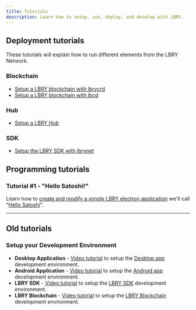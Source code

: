```yaml
---
title: Tutorials
description: Learn how to setup, use, deploy, and develop with LBRY.
---
```


## Deployment tutorials

These tutorials will explain how to run different elements from the LBRY Network.

### Blockchain

- [Setup a LBRY blockchain with lbrycrd](/tutorials/setup-blockchain-lbrycrd)
- [Setup a LBRY blockchain with lbcd](/tutorials/setup-blockchain-lbcd)

### Hub

- [Setup a LBRY Hub](/tutorials/setup-hub)

### SDK

- [Setup the LBRY SDK with lbrynet](/tutorials/setup-sdk-lbrynet)

## Programming tutorials

### Tutorial #1 - "Hello Satoshi!"

Learn how to [create and modify a simple LBRY electron application](/tutorial-hellosatoshi) we'll call "[Hello Satoshi](/tutorial-hellosatoshi)".

---

## Old tutorials

### Setup your Development Environment

- **Desktop Application** - [Video tutorial](/resources/video-lbrydesktop) to setup the [Desktop app](https://github.com/lbryio/lbry-desktop) development environment.
- **Android Application** - [Video tutorial](/resources/video-lbryandroid) to setup the [Android app](https://github.com/lbryio/lbry-android) development environment.
- **LBRY SDK** - [Video tutorial](/resources/video-lbrysdk) to setup the [LBRY SDK](https://github.com/lbryio/lbry-sdk) development environment.
- **LBRY Blockchain** - [Video tutorial](/resources/video-lbrycrd) to setup the [LBRY Blockchain](https://github.com/lbryio/lbrycrd) development environment.


